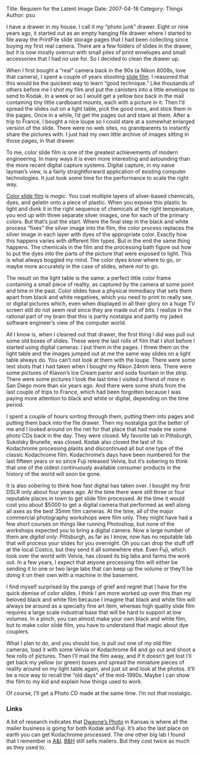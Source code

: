 Title: Requiem for the Latent Image
Date: 2007-04-18
Category: Things
Author: psu

<p>I have a drawer in my house. I call it my &#8220;photo junk&#8221; drawer. Eight or nine years ago, it started out as an empty hanging file drawer where I started to file away the PrintFile slide storage pages that I had been collecting since buying my first real camera. There are a few folders of slides in the drawer, but it is now mostly overrun with small piles of print envelopes and small accessories that I had no use for. So I decided to clean the drawer up.</p>
<p><span id="more-831"></span><a></a></p>
<p>When I first bought a &#8220;real&#8221; camera back in the 90s (a Nikon 8008s, love that camera), I spent a couple of years shooting <a href="http://en.wikipedia.org/wiki/Photographic_film">slide film</a>. I reasoned that this would be the quickest way to learn &#8220;good technique.&#8221; Like thousands of others before me I shot my film and put the canisters into a little envelope to send to Kodak. In a week or so I would get a yellow box back in the mail containing tiny little cardboard mounts, each with a picture in it. Then I&#8217;d spread the slides out on a light table, pick the good ones, and stick them in the pages. Once in a while, I&#8217;d get the pages out and stare at them. After a trip to France, I bought a nice loupe so I could stare at a somewhat enlarged version of the slide. There were no web sites, no grandparents to instantly share the pictures with. I just had my own little archive of images sitting in those pages, in that drawer.</p>
<p>To me, color slide film is one of the greatest achievements of modern engineering. In many ways it is even more interesting and astounding than the more recent digital capture systems. Digital capture, in my naive layman&#8217;s view, is a fairly straightforward application of existing computer technologies. It just took some time for the performance to scale the right way.</p>
<p><a href="http://en.wikipedia.org/wiki/Color_reversal_film">Color slide film</a> is <em>magic</em>. You coat multiple layers of silver-based chemicals, dyes, and gelatin onto a piece of plastic. When you expose this plastic to light and dunk it in the right sequence of chemicals at the right temperature, you end up with three separate silver images, one for each of the primary colors. But that&#8217;s just the start. Where the final step in the black and white process &#8220;fixes&#8221; the silver image into the film, the color process replaces the silver image in each layer with dyes of the appropriate color. Exactly how this happens varies with different film types. But in the end the same thing happens. The chemicals in the film and the processing bath figure out how to put the dyes into the parts of the picture that were exposed to light. This is what always boggled my mind. The color dyes <em>know</em> where to go, or maybe more accurately in the case of slides, where <em>not</em> to go.</p>
<p>The result on the light table is the same: a perfect little color frame containing a small piece of reality, as captured by the camera at some point and time in the past. Color slides have a physical immediacy that sets them apart from black and white negatives, which you need to print to really see, or digital pictures which, even when displayed in all their glory on a huge TV screen still do not seem <em>real</em> since they are made out of <em>bits</em>. I realize in the rational part of my brain that this is partly nostalgia and partly my jaded software engineer&#8217;s view of the computer world.</p>
<p>All I know is, when I cleaned out that drawer, the first thing I did was pull out some old boxes of slides. These were the last rolls of film that I shot before I started using digital cameras. I put them in the pages. I threw them on the light table and the images jumped out at me the same way slides on a light table always do. You can&#8217;t not look at them with the loupe. There were some test shots that I had taken when I bought my Nikon 24mm lens. There were some pictures of Klavon&#8217;s Ice Cream parlor and soda fountain in the strip. There were some pictures I took the last time I visited a friend of mine in San Diego more than six years ago. And there were some shots from the last couple of trips to France, which had been forgotten because I was paying more attention to black and white or digital, depending on the time period.</p>
<p>I spent a couple of hours sorting through them, putting them into pages and putting them back into the file drawer. Then my nostalgia got the better of me and I looked around on the net for that place that had made me some photo CDs back in the day. They were closed. My favorite lab in Pittsburgh, Sukolsky Brunelle, was closed. Kodak also closed the last of its Kodachrome processing plants and discontinued all but one type of the classic Kodachrome film. Kodachrome&#8217;s days have been numbered for the last fifteen years or so since Fuji released Velvia, but it&#8217;s sobering to think that one of the oldest continuously available consumer products in the history of the world will soon be gone.</p>
<p>It is also sobering to think how fast digital has taken over. I bought my first DSLR only about four years ago. At the time there were still three or four reputable places in town to get slide film processed. At the time it would cost you about $5000 to get a digital camera that performed as well along all axes as the best 35mm film cameras. At the time, all of the major commercial photography workshops were film only. They might have had a few short courses on things like running Photoshop, but none of the workshops expected you to bring a digital camera. Now a large number of them are <em>digital only</em>. Pittsburgh, as far as I know, now has no reputable lab that will process your slides for you overnight. Oh you can drop the stuff off at the local Costco, but they send it all somewhere else. Even Fuji, which took over the world with Velvia, has closed its big labs and farms the work out. In a few years, I expect that anyone processing film will either be sending it to one or two large labs that can keep up the volume or they&#8217;ll be doing it on their own with a machine in the basement.</p>
<p>I find myself surprised by the pangs of grief and regret that I have for the quick demise of color slides. I think I am more worked up over this than my beloved black and white film because I imagine that black and white film will always be around as a specialty fine art item, whereas high quality slide film requires a large scale industrial base that will be hard to support at low volumes. In a pinch, you can almost make your own black and white film, but to make color slide film, you have to understand that magic about dye couplers.</p>
<p>What I plan to do, and you should too, is pull out one of my old film cameras, load it with some Velvia or Kodachrome 64 and go out and shoot a few rolls of pictures. Then I&#8217;ll mail the film away, and if it doesn&#8217;t get lost I&#8217;ll get back my yellow (or green) boxes and spread the miniature pieces of reality around on my light table again, and just sit and look at the photos. It&#8217;ll be a nice way to recall the &#8220;old days&#8221; of the mid-1990s. Maybe I can show the film to my kid and explain how things used to work.</p>
<p>Of course, I&#8217;ll get a Photo CD made at the same time. I&#8217;m not <em>that</em> nostalgic.</p>
<h3>Links</h3>
<p>A bit of research indicates that <a href="http://www.dwaynesphoto.com/">Dwayne&#8217;s Photo</a> in Kansas is where all the mailer business is going for both Kodak and Fuji. It&#8217;s also the last place on earth you can get Kodachrome processed. The one other big lab I found that I remember is <a href="http://aandi.com/">A&#038;I</a>. <a href="http://www.bhphotovideo.com/">B&#038;H</a> still sells mailers. But they cost twice as much as they used to.</p>